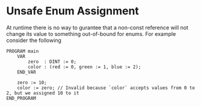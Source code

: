 # Unsafe Enum Assignment

At runtime there is no way to gurantee that a non-const reference will not change its value to something out-of-bound for enums. For example consider the following
```
PROGRAM main
    VAR
        zero  : DINT := 0;
        color : (red := 0, green := 1, blue := 2);
    END_VAR

    zero := 10;
    color := zero; // Invalid because `color` accepts values from 0 to 2, but we assigned 10 to it 
END_PROGRAM
```